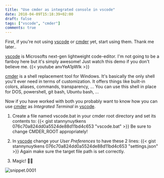 ```yaml
---
title: "Use cmder as integrated console in vscode"
date: 2018-04-09T15:18:39+02:00
draft: false
tags: ["vscode", "cmder"]
comments: true
---
```

First, if you're not using [vscode](https://code.visualstudio.com/) or [cmder](http://cmder.net/) yet, start using them. Thank me later..

[vscode](https://code.visualstudio.com/) is Microsofts next-gen lightweight code-editor. I'm not going to be a fanboy here but it's simply awesome! Just watch this demo if you don't believe me.
{{< youtube anvYeA1pWlk >}}

[cmder](http://cmder.net/) is a shell replacement tool for Windows.
It's basically the only shell you'll ever need in terms of customization.
It offers things like built-in colors, aliases, commands, transparency, ... You can use this shell in place for DOS, powershell, git bash, Ubuntu bash, ...

Now if you have worked with both you probably want to know how you can use [cmder](http://cmder.net/) as _Integrated Terminal_ in [vscode](https://code.visualstudio.com/).

1. Create a file named vscode.bat in your cmder root directory and set its contents to:
{{< gist stannynuytkens 076c70a824dd0a5524de88d11bd4c653 "vscode.bat" >}}
Be sure to change CMDER_ROOT appropriately!

2. In [vscode](https://code.visualstudio.com/) change your _User Preferences_ to have these 2 lines:
{{< gist stannynuytkens 076c70a824dd0a5524de88d11bd4c653 "settings.json" >}} Again make sure the target file path is set correctly.

3. Magic! :unicorn::rainbow:
<img src="/img/snippets/snippet.0001.PNG" alt="snippet.0001" />